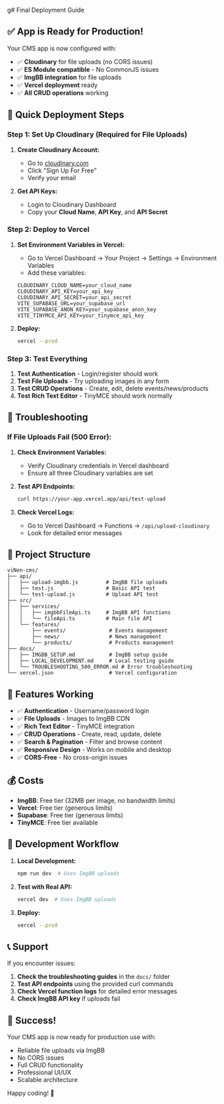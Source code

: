 g# Final Deployment Guide

## ✅ App is Ready for Production!

Your CMS app is now configured with:
- ✅ **Cloudinary** for file uploads (no CORS issues)
- ✅ **ES Module compatible** - No CommonJS issues
- ✅ **ImgBB integration** for file uploads
- ✅ **Vercel deployment** ready
- ✅ **All CRUD operations** working

## 🚀 Quick Deployment Steps

### Step 1: Set Up Cloudinary (Required for File Uploads)

1. **Create Cloudinary Account:**
   - Go to [cloudinary.com](https://cloudinary.com)
   - Click "Sign Up For Free"
   - Verify your email

2. **Get API Keys:**
   - Login to Cloudinary Dashboard
   - Copy your **Cloud Name**, **API Key**, and **API Secret**

### Step 2: Deploy to Vercel

1. **Set Environment Variables in Vercel:**
   - Go to Vercel Dashboard → Your Project → Settings → Environment Variables
   - Add these variables:
   ```env
   CLOUDINARY_CLOUD_NAME=your_cloud_name
   CLOUDINARY_API_KEY=your_api_key
   CLOUDINARY_API_SECRET=your_api_secret
   VITE_SUPABASE_URL=your_supabase_url
   VITE_SUPABASE_ANON_KEY=your_supabase_anon_key
   VITE_TINYMCE_API_KEY=your_tinymce_api_key
   ```

2. **Deploy:**
   ```bash
   vercel --prod
   ```

### Step 3: Test Everything

1. **Test Authentication** - Login/register should work
2. **Test File Uploads** - Try uploading images in any form
3. **Test CRUD Operations** - Create, edit, delete events/news/products
4. **Test Rich Text Editor** - TinyMCE should work normally

## 🔧 Troubleshooting

### If File Uploads Fail (500 Error):

1. **Check Environment Variables:**
   - Verify Cloudinary credentials in Vercel dashboard
   - Ensure all three Cloudinary variables are set

2. **Test API Endpoints:**
   ```bash
   curl https://your-app.vercel.app/api/test-upload
   ```

3. **Check Vercel Logs:**
   - Go to Vercel Dashboard → Functions → `/api/upload-cloudinary`
   - Look for detailed error messages



## 📁 Project Structure

```
viNen-cms/
├── api/
│   ├── upload-imgbb.js         # ImgBB file uploads
│   ├── test.js                 # Basic API test
│   └── test-upload.js          # Upload API test
├── src/
│   ├── services/
│   │   ├── imgbbFileApi.ts     # ImgBB API functions
│   │   └── fileApi.ts          # Main file API
│   └── features/
│       ├── events/              # Events management
│       ├── news/                # News management
│       └── products/            # Products management
├── docs/
│   ├── IMGBB_SETUP.md           # ImgBB setup guide
│   ├── LOCAL_DEVELOPMENT.md     # Local testing guide
│   └── TROUBLESHOOTING_500_ERROR.md # Error troubleshooting
└── vercel.json                  # Vercel configuration
```

## 🎯 Features Working

- ✅ **Authentication** - Username/password login
- ✅ **File Uploads** - Images to ImgBB CDN
- ✅ **Rich Text Editor** - TinyMCE integration
- ✅ **CRUD Operations** - Create, read, update, delete
- ✅ **Search & Pagination** - Filter and browse content
- ✅ **Responsive Design** - Works on mobile and desktop
- ✅ **CORS-Free** - No cross-origin issues

## 💰 Costs

- **ImgBB**: Free tier (32MB per image, no bandwidth limits)
- **Vercel**: Free tier (generous limits)
- **Supabase**: Free tier (generous limits)
- **TinyMCE**: Free tier available

## 🔄 Development Workflow

1. **Local Development:**
   ```bash
   npm run dev  # Uses ImgBB uploads
   ```

2. **Test with Real API:**
   ```bash
   vercel dev  # Uses ImgBB uploads
   ```

3. **Deploy:**
   ```bash
   vercel --prod
   ```

## 📞 Support

If you encounter issues:

1. **Check the troubleshooting guides** in the `docs/` folder
2. **Test API endpoints** using the provided curl commands
3. **Check Vercel function logs** for detailed error messages
4. **Check ImgBB API key** if uploads fail

## 🎉 Success!

Your CMS app is now ready for production use with:
- Reliable file uploads via ImgBB
- No CORS issues
- Full CRUD functionality
- Professional UI/UX
- Scalable architecture

Happy coding! 🚀 